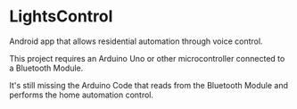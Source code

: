 # LightsControl
Android app that allows residential automation through voice control.

This project requires an Arduino Uno or other microcontroller connected to a Bluetooth Module.

It's still missing the Arduino Code that reads from the Bluetooth Module and performs the home automation control.
